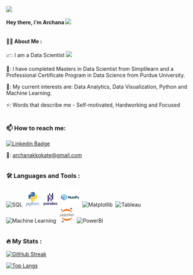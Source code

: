 <div id="header">
  <img src="https://media.giphy.com/media/uLGINkpekEo98BP5gN/giphy.gif" width="200"/> 

<strong> Hey there, i'm Archana </strong>  <img src="https://media.giphy.com/media/hvRJCLFzcasrR4ia7z/giphy.gif" width="30px"/>

<pre></pre>
#### :woman_technologist: About Me :

  📈: I am a Data Scientist <img src="https://media.giphy.com/media/WUlplcMpOCEmTGBtBW/giphy.gif" width="30">
    
  🌱: I have completed Masters in Data Scientist from Simplilearn and a Professional Certificate Program in Data Science from Purdue University.
 
  🔭: My current interests are: Data Analytics, Data Visualization, Python and Machine Learning.
    
  ⚡: Words that describe me - Self-motivated, Hardworking and Focused
  
<pre></pre>
 ### :mailbox: How to reach me: 
    
 [![Linkedin Badge](https://img.shields.io/badge/-Archana-blue?style=flat&logo=Linkedin&logoColor=white)](https://www.linkedin.com/in/archana-k-kokate)
 
 📧: archanakkokate@gmail.com     
 
 
   <pre></pre>
### :hammer_and_wrench: Languages and Tools :

  <img src="https://logodix.com/logo/541959.jpg" title="SQL" alt="SQL" width="42" height="39"/>&nbsp;
  <img src="https://raw.githubusercontent.com/devicons/devicon/1119b9f84c0290e0f0b38982099a2bd027a48bf1/icons/python/python-original-wordmark.svg" title="Python" alt="Python" width="40" height="40"/>&nbsp;
  <img src="https://raw.githubusercontent.com/devicons/devicon/1119b9f84c0290e0f0b38982099a2bd027a48bf1/icons/pandas/pandas-original-wordmark.svg" title="Pandas" alt="Pandas" width="40" height="40"/>&nbsp;
  <img src="https://raw.githubusercontent.com/devicons/devicon/1119b9f84c0290e0f0b38982099a2bd027a48bf1/icons/numpy/numpy-original-wordmark.svg" title="Numpy" alt="Numpy" width="50" height="50"/>&nbsp;
  <img src="https://tse1.mm.bing.net/th?id=OIP.NT9HaSvsugqVnRD-kkG3YgAAAA&pid=Api&P=0" title="Matplotlib" alt="Matplotlib " width="40" height="40"/>&nbsp;
  <img src="https://tse4.mm.bing.net/th?id=OIP.yM7x388e75H5LOzKjYkkGwHaHa&pid=Api&P=0" title="Tableau" alt="Tableau" width="50" height="50"/>&nbsp;
  <img src="https://tse4.mm.bing.net/th?id=OIP.D9-oNGwUhrQ2RgdY6vZGbAHaIR&pid=Api&P=0"  title="Machine Learning" alt="Machine Learning" width="45" height="45"/>&nbsp;
  <img src="https://raw.githubusercontent.com/devicons/devicon/1119b9f84c0290e0f0b38982099a2bd027a48bf1/icons/jupyter/jupyter-original-wordmark.svg" title="Jupyter" alt="Jupyter" width="40" height="40"/>&nbsp;
  <img src="https://tse3.mm.bing.net/th?id=OIP.8L63X2Xej2fTw9TAOtFGjQAAAA&pid=Api&P=0&h=180" title="PowerBI" alt="PowerBi" width="40" height="40"/>&nbsp; 
 
<pre></pre>       

### :fire: My Stats :
[![GitHub Streak](http://github-readme-streak-stats.herokuapp.com?user=Archanakokate&theme=dark&background=000000)](https://git.io/streak-stats)

[![Top Langs](https://github-readme-stats.vercel.app/api/top-langs/?username=Archanakokate&layout=compact&theme=vision-friendly-dark)](https://github.com/anuraghazra/github-readme-stats)
</div>
